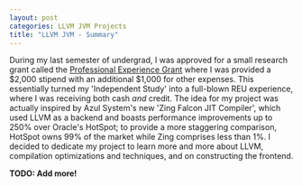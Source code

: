 ```yaml
---
layout: post
categories: LLVM JVM Projects
title: "LLVM JVM - Summary"
---
```


During my last semester of undergrad, I was approved for a small research grant
called the [Professional Experience Grant](https://intranet.bloomu.edu/professionalu-grant)
where I was provided a $2,000 stipend with an additional $1,000 for other expenses.
This essentially turned my 'Independent Study' into a full-blown REU experience,
where I was receiving both cash *and* credit. The idea for my project was actually
inspired by Azul System's new 'Zing Falcon JIT Compiler', which used LLVM as a
backend and boasts performance improvements up to 250% over Oracle's HotSpot; to
provide a more staggering comparison, HotSpot owns 99% of the market while Zing
comprises less than 1%. I decided to dedicate my project to learn more and more
about LLVM, compilation optimizations and techniques, and on constructing the
frontend.

**TODO: Add more!**
